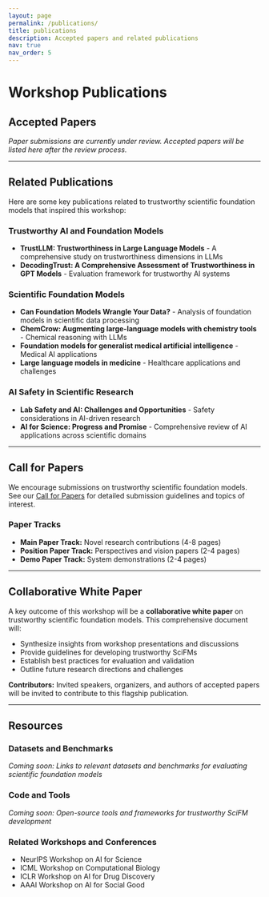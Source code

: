 ```yaml
---
layout: page
permalink: /publications/
title: publications
description: Accepted papers and related publications
nav: true
nav_order: 5
---
```


# Workshop Publications

## Accepted Papers

_Paper submissions are currently under review. Accepted papers will be listed here after the review process._

---

## Related Publications

Here are some key publications related to trustworthy scientific foundation models that inspired this workshop:

### Trustworthy AI and Foundation Models

- **TrustLLM: Trustworthiness in Large Language Models** - A comprehensive study on trustworthiness dimensions in LLMs
- **DecodingTrust: A Comprehensive Assessment of Trustworthiness in GPT Models** - Evaluation framework for trustworthy AI systems

### Scientific Foundation Models

- **Can Foundation Models Wrangle Your Data?** - Analysis of foundation models in scientific data processing
- **ChemCrow: Augmenting large-language models with chemistry tools** - Chemical reasoning with LLMs
- **Foundation models for generalist medical artificial intelligence** - Medical AI applications
- **Large language models in medicine** - Healthcare applications and challenges

### AI Safety in Scientific Research

- **Lab Safety and AI: Challenges and Opportunities** - Safety considerations in AI-driven research
- **AI for Science: Progress and Promise** - Comprehensive review of AI applications across scientific domains

---

## Call for Papers

We encourage submissions on trustworthy scientific foundation models. See our [Call for Papers](/cfp/) for detailed submission guidelines and topics of interest.

### Paper Tracks

- **Main Paper Track:** Novel research contributions (4-8 pages)
- **Position Paper Track:** Perspectives and vision papers (2-4 pages)
- **Demo Paper Track:** System demonstrations (2-4 pages)

---

## Collaborative White Paper

A key outcome of this workshop will be a **collaborative white paper** on trustworthy scientific foundation models. This comprehensive document will:

- Synthesize insights from workshop presentations and discussions
- Provide guidelines for developing trustworthy SciFMs
- Establish best practices for evaluation and validation
- Outline future research directions and challenges

**Contributors:** Invited speakers, organizers, and authors of accepted papers will be invited to contribute to this flagship publication.

---

## Resources

### Datasets and Benchmarks

_Coming soon: Links to relevant datasets and benchmarks for evaluating scientific foundation models_

### Code and Tools

_Coming soon: Open-source tools and frameworks for trustworthy SciFM development_

### Related Workshops and Conferences

- NeurIPS Workshop on AI for Science
- ICML Workshop on Computational Biology
- ICLR Workshop on AI for Drug Discovery
- AAAI Workshop on AI for Social Good
